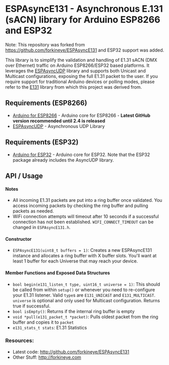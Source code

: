 ESPAsyncE131 - Asynchronous E.131 (sACN) library for Arduino ESP8266 and ESP32
==============================================================================
Note: This repository was forked from https://github.com/forkineye/ESPAsyncE131 and ESP32 support was added.

This library is to simplify the validation and handling of E1.31 sACN (DMX over Ethernet) traffic on Arduino ESP8266/ESP32 based platforms.  It leverages the [ESPAsyncUDP](https://github.com/me-no-dev/ESPAsyncUDP) library and supports both Unicast and Multicast configurations, exposing the full E1.31 packet to the user.  If you require support for traditional Arduino devices or polling modes, please refer to the [E131](https://github.com/forkineye/E131) library from which this project was derived from.

Requirements (ESP8266)
----------------------
- [Arduino for ESP8266](https://github.com/esp8266/Arduino) - Arduino core for ESP8266 - **Latest GitHub version recommended until 2.4 is released**
- [ESPAsyncUDP](https://github.com/me-no-dev/ESPAsyncUDP) - Asynchronous UDP Library

Requirements (ESP32)
----------------------
- [Arduino for ESP32](https://github.com/espressif/arduino-esp32) - Arduino core for ESP32. Note that the ESP32 package already includes the AsyncUDP library.

API / Usage
-----------
#### Notes
- All incoming E1.31 packets are put into a ring buffer once validated.  You access incoming packets by checking the ring buffer and pulling packets as needed.
- WiFi connection attempts will timeout after 10 seconds if a successful connection has not been established.  ```WIFI_CONNECT_TIMEOUT``` can be changed in ```ESPAsyncE131.h```.

#### Constructor
- ```ESPAsyncE131(uint8_t buffers = 1)```: Creates a new ESPAsyncE131 instance and allocates a ring buffer with X buffer slots.  You'll want at least 1 buffer for each Universe that may reach your device.

#### Member Functions and Exposed Data Structures
- ```bool begin(e131_listen_t type, uint16_t universe = 1)```: This should be called from within ```setup()``` or whenever you need to re-configure your E1.31 listener.  Valid ```type```s are ```E131_UNICAST``` and ```E131_MULTICAST```.  ```universe``` is optional and only used for Multicast configuration.  Returns true if successful.
- ```bool isEmpty()```:  Returns if the internal ring buffer is empty
- ```void *pull(e131_packet_t *packet)```: Pulls oldest packet from the ring buffer and copies it to ```packet```
- ```e131_stats_t stats```: E1.31 Statistics

### Resources:
- Latest code: http://github.com/forkineye/ESPAsyncE131
- Other Stuff: http://forkineye.com